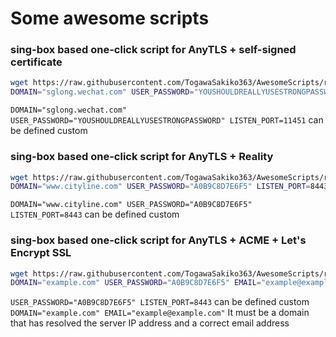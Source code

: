 # Some awesome scripts 

 ### sing-box based one-click script for AnyTLS + self-signed certificate
 
```bash
wget https://raw.githubusercontent.com/TogawaSakiko363/AwesomeScripts/refs/heads/main/proxy.sh/sing-box_anytls.sh && \
DOMAIN="sglong.wechat.com" USER_PASSWORD="YOUSHOULDREALLYUSESTRONGPASSWORD" LISTEN_PORT=11451 bash sing-box_anytls.sh install
```
  
`DOMAIN="sglong.wechat.com" USER_PASSWORD="YOUSHOULDREALLYUSESTRONGPASSWORD" LISTEN_PORT=11451` can be defined custom

 ### sing-box based one-click script for AnyTLS + Reality
 
```bash
wget https://raw.githubusercontent.com/TogawaSakiko363/AwesomeScripts/refs/heads/main/proxy.sh/sing-box_anytls_reality.sh && \
DOMAIN="www.cityline.com" USER_PASSWORD="A0B9C8D7E6F5" LISTEN_PORT=8443 bash sing-box_anytls_reality.sh install
```

`DOMAIN="www.cityline.com" USER_PASSWORD="A0B9C8D7E6F5" LISTEN_PORT=8443` can be defined custom

 ### sing-box based one-click script for AnyTLS + ACME + Let's Encrypt SSL
 
```bash
wget https://raw.githubusercontent.com/TogawaSakiko363/AwesomeScripts/refs/heads/main/proxy.sh/sing-box_anytls_acme.sh && \
DOMAIN="example.com" USER_PASSWORD="A0B9C8D7E6F5" EMAIL="example@example.com" LISTEN_PORT=8443 bash sing-box_anytls_acme.sh install
```
`USER_PASSWORD="A0B9C8D7E6F5" LISTEN_PORT=8443` can be defined custom
`DOMAIN="example.com" EMAIL="example@example.com"` It must be a domain that has resolved the server IP address and a correct email address
